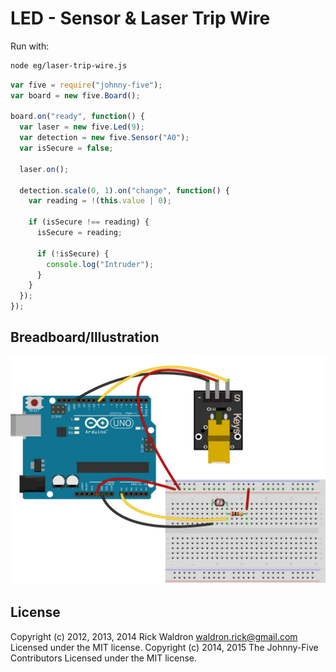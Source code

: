 <!--remove-start-->
# LED - Sensor & Laser Trip Wire

Run with:
```bash
node eg/laser-trip-wire.js
```
<!--remove-end-->

```javascript
var five = require("johnny-five");
var board = new five.Board();

board.on("ready", function() {
  var laser = new five.Led(9);
  var detection = new five.Sensor("A0");
  var isSecure = false;

  laser.on();

  detection.scale(0, 1).on("change", function() {
    var reading = !(this.value | 0);

    if (isSecure !== reading) {
      isSecure = reading;

      if (!isSecure) {
        console.log("Intruder");
      }
    }
  });
});

```


## Breadboard/Illustration


![docs/breadboard/laser-trip-wire.png](breadboard/laser-trip-wire.png)




<!--remove-start-->
## License
Copyright (c) 2012, 2013, 2014 Rick Waldron <waldron.rick@gmail.com>
Licensed under the MIT license.
Copyright (c) 2014, 2015 The Johnny-Five Contributors
Licensed under the MIT license.
<!--remove-end-->

